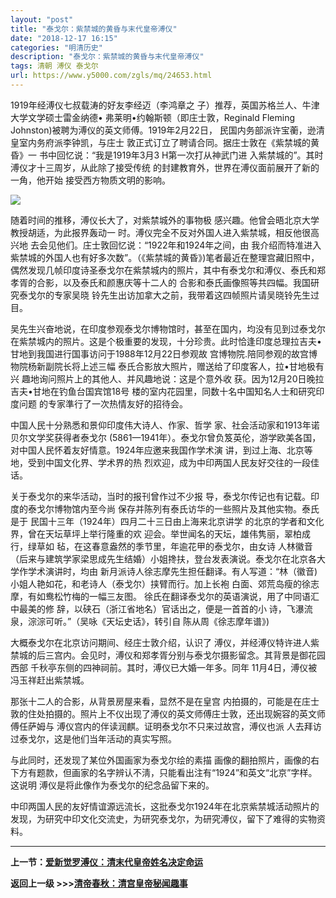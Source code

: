 ```yaml
---
layout: "post"
title: "泰戈尔：紫禁城的黄昏与末代皇帝溥仪"
date: "2018-12-17 16:15"
categories: "明清历史"
description: "泰戈尔：紫禁城的黄昏与末代皇帝溥仪"
tags: 清朝 溥仪 泰戈尔
url: https://www.y5000.com/zgls/mq/24653.html
---
```






1919年经溥仪七叔载涛的好友李经迈（李鸿章之 子）推荐，英国苏格兰人、牛津大学文学硕士雷金纳德• 弗莱明•约翰斯顿（即庄士敦，Reginald
Fleming Johnston)被聘为溥仪的英文师傅。1919年2月22日， 民国内务部派许宝蘅，逊清皇室内务府派李钟凯，与庄士
敦正式订立了聘请合同。据庄士敦在《紫禁城的黄昏》一 书中回忆说：“我是1919年3月3 H第一次打从神武门进
入紫禁城的”。其时溥仪才十三周岁，从此除了接受传统 的封建教育外，世界在溥仪面前展开了新的一角，他开始 接受西方物质文明的影响。

![](https://img.y5000.com/uploads/allimg/170804/12-1FP4100IR52.jpg)

随着时间的推移，溥仪长大了，对紫禁城外的事物极 感兴趣。他曾会晤北京大学教授胡适，为此报界轰动一 时。溥仪完全不反对外国人进入紫禁城，相反他很高兴地
去会见他们。庄士敦回忆说：“1922年和1924年之间，由
我介绍而特准进入紫禁城的外国人也有好多次数”。（《紫禁城的黄昏》)笔者最近在整理宫藏旧照中，偶然发现几帧印度诗圣泰戈尔在紫禁城内的照片，其中有泰戈尔和溥仪、泰氏和郑孝胥的合影，以及泰氏和颜惠庆等十二人的
合影和泰氏画像照等共四幅。我国研究泰戈尔的专家吴晓 铃先生出访加拿大之前，我带着这四帧照片请吴晓铃先生过目。

吴先生兴奋地说，在印度参观泰戈尔博物馆时，甚至在国内，均没有见到过泰戈尔在紫禁城内的照片。这是个极重要的发现，十分珍贵。此时恰逢印度总理拉吉夫•
甘地到我国进行国事访问于1988年12月22日参观故 宫博物院.陪同参观的故宫博物院杨新副院长将上述三幅 泰氏合影放大照片，赠送给了印度客人，拉•甘地极有兴
趣地询问照片上的其他人、并风趣地说：这是个意外收 获。因为12月20日晚拉吉夫•甘地在钓鱼台国宾馆18号 楼的室内花园里，同数十名中国知名人士和研究印度问题
的专家準行了一次热情友好的招待会。

中国人民十分熟悉和景仰印度伟大诗人、作家、哲学 家、社会活动家和1913年诺贝尔文学奖获得者泰戈尔
(5861—1941年）。泰戈尔曾负笈英伦，游学欧美各国， 对中国人民怀着友好情意。1924年应邀来我国作学术演
讲，到过上海、北京等地，受到中国文化界、学术界的热 烈欢迎，成为中印两国人民友好交往的一段佳话。

关于泰戈尔的来华活动，当时的报刊曾作过不少报 导，泰戈尔传记也有记载。印度的泰戈尔博物馆内至今尚 保存并陈列有泰氏访华的一些照片及其他实物。泰氏是于
民国十三年（1924年）四月二十三日由上海来北京讲学 的北京的学者和文化界，曾在天坛草坪上举行隆重的欢 迎会。举世闻名的天坛，雄伟隽丽，翠柏成行，绿草如
毡，在这春意盎然的季节里，年逾花甲的泰戈尔，由女诗 人林徽音（后来与建筑学家梁思成先生结婚）小姐搀扶，登台发表演说。泰戈尔在北京各大学作学术演讲时，均由
新月派诗人徐志摩先生担任翻译。有人写道：“林（徽音) 小姐人艳如花，和老诗人（泰戈尔）挟臂而行。加上长袍 白面、郊荒岛瘦的徐志摩，有如鸯松竹梅的一幅三友图。
徐氏在翻译泰戈尔的英语演说，用了中同语汇中最美的修 辞，以硖石（浙江省地名）官话出之，便是一首首的小 诗，飞瀑流泉，淙淙可听。”（吴咏《天坛史话》，转引自
陈从周《徐志摩年谱》)

大概泰戈尔在北京访问期间、经庄士敦介绍，认识了 溥仪，并经溥仪特许进人紫禁城的后三宫内。会见时，溥仪和郑孝胥分别与泰戈尔摄影留念。其背景是御花园西部
千秋亭东侧的四神祠前。其时，溥仪已大婚一年多。同年 11月4日，溥仪被冯玉祥赶出紫禁城。

那张十二人的合影，从背景房屋来看，显然不是在皇宫 内拍摄的，可能是在庄士敦的住处拍摄的。照片上不仪出现了溥仪的英文师傅庄士敦，还出现婉容的英文师傅任萨姆与
溥仪宫内的伴读润麒。证明泰戈尔不只来过故宫，溥仪也派 人去拜访过泰戈尔，这是他们当年活动的真实写照。

与此同时，还发现了某位外国画家为泰戈尔绘的素描 画像的翻拍照片，画像的右下方有题款，但画家的名字辨认不淸，只能看出注有“1924”和英文“北京”字样。这说明
溥仪是将此像作为泰戈尔的纪念品留下来的。

中印两国人民的友好情谊源远流长，这批泰戈尔1924年在北京紫禁城活动照片的发现，为研究中印文化交流史，为研究泰戈尔，为研究溥仪，留下了难得的实物资料。

* * *

**上一节：[爱新觉罗溥仪：清末代皇帝姓名决定命运 ](https://www.y5000.com/zgls/mq/24652.html)**

**返回上一级 >>>[清帝春秋：清宫皇帝秘闻趣事](https://www.y5000.com/zgls/mq/24655.html)**
